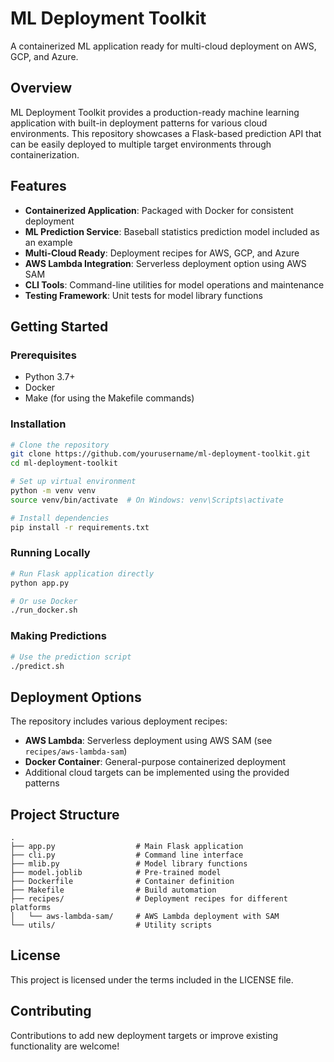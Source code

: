 # ML Deployment Toolkit

A containerized ML application ready for multi-cloud deployment on AWS, GCP, and Azure.

## Overview

ML Deployment Toolkit provides a production-ready machine learning application with built-in deployment patterns for various cloud environments. This repository showcases a Flask-based prediction API that can be easily deployed to multiple target environments through containerization.

## Features

- **Containerized Application**: Packaged with Docker for consistent deployment
- **ML Prediction Service**: Baseball statistics prediction model included as an example
- **Multi-Cloud Ready**: Deployment recipes for AWS, GCP, and Azure
- **AWS Lambda Integration**: Serverless deployment option using AWS SAM
- **CLI Tools**: Command-line utilities for model operations and maintenance
- **Testing Framework**: Unit tests for model library functions

## Getting Started

### Prerequisites

- Python 3.7+
- Docker
- Make (for using the Makefile commands)

### Installation

```bash
# Clone the repository
git clone https://github.com/yourusername/ml-deployment-toolkit.git
cd ml-deployment-toolkit

# Set up virtual environment
python -m venv venv
source venv/bin/activate  # On Windows: venv\Scripts\activate

# Install dependencies
pip install -r requirements.txt
```

### Running Locally

```bash
# Run Flask application directly
python app.py

# Or use Docker
./run_docker.sh
```

### Making Predictions

```bash
# Use the prediction script
./predict.sh
```

## Deployment Options

The repository includes various deployment recipes:

- **AWS Lambda**: Serverless deployment using AWS SAM (see `recipes/aws-lambda-sam`)
- **Docker Container**: General-purpose containerized deployment
- Additional cloud targets can be implemented using the provided patterns

## Project Structure

```
.
├── app.py                  # Main Flask application
├── cli.py                  # Command line interface
├── mlib.py                 # Model library functions
├── model.joblib            # Pre-trained model
├── Dockerfile              # Container definition
├── Makefile                # Build automation
├── recipes/                # Deployment recipes for different platforms
│   └── aws-lambda-sam/     # AWS Lambda deployment with SAM
└── utils/                  # Utility scripts
```

## License

This project is licensed under the terms included in the LICENSE file.

## Contributing

Contributions to add new deployment targets or improve existing functionality are welcome!